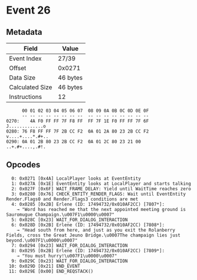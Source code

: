 # Event 26

## Metadata

| Field           | Value    |
|-----------------|----------|
| Event Index     | 27/39    |
| Offset          | 0x0271   |
| Data Size       | 46 bytes |
| Calculated Size | 46 bytes |
| Instructions    | 12       |

```
      00 01 02 03 04 05 06 07  08 09 0A 0B 0C 0D 0E 0F
      -- -- -- -- -- -- -- --  -- -- -- -- -- -- -- --
0270:    4A F0 FF FF 7F F8 FF  FF 7F 1E F0 FF FF 7F 6F   J.............o
0280: 76 F8 FF FF 7F 2B CC F2  0A 01 2A 80 23 2B CC F2  v....+....*.#+..
0290: 0A 01 2B 80 23 2B CC F2  0A 01 2C 80 23 21 00     ..+.#+....,.#!. 
```

## Opcodes

```
  0: 0x0271 [0x4A] LocalPlayer looks at EventEntity
  1: 0x027A [0x1E] EventEntity looks at LocalPlayer and starts talking
  2: 0x027F [0x6F] WAIT_FRAME_DELAY: Yield until WaitTime reaches zero
  3: 0x0280 [0x76] CHECK_ENTITY_RENDER_FLAGS: Wait until EventEntity Render.Flags0 and Render.Flags3 conditions are met
  4: 0x0285 [0x2B] Erlene (ID: 17494732/0x010AF2CC) [7807*]:
    → "Word has reached me that the next appointed meeting ground is Sauromugue Champaign.\u007F1\u0000\u0007"
  5: 0x028C [0x23] WAIT_FOR_DIALOG_INTERACTION
  6: 0x028D [0x2B] Erlene (ID: 17494732/0x010AF2CC) [7808*]:
    → "Head south from here, and just as you exit the Rolanberry Fields, cross the Great Jeuno Bridge.\u0007The champaign lies just beyond.\u007F1\u0000\u0007"
  7: 0x0294 [0x23] WAIT_FOR_DIALOG_INTERACTION
  8: 0x0295 [0x2B] Erlene (ID: 17494732/0x010AF2CC) [7809*]:
    → "You must hurry!\u007F1\u0000\u0007"
  9: 0x029C [0x23] WAIT_FOR_DIALOG_INTERACTION
 10: 0x029D [0x21] END_EVENT
 11: 0x029E [0x00] END_REQSTACK()
```
